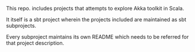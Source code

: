 
This repo. includes projects that attempts to explore Akka toolkit in Scala.

It itself is a sbt project wherein the projects included are maintained as sbt subprojects.

Every subproject maintains its own README which needs to be referred for that project description.
